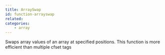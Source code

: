```yaml
---
title: ArraySwap
id: function-arrayswap
related:
categories:
    - array
---
```


Swaps array values of an array at specified positions. This
function is more efficient than multiple cfset tags